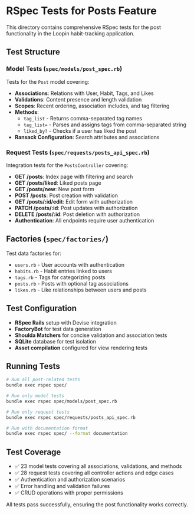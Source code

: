 # RSpec Tests for Posts Feature

This directory contains comprehensive RSpec tests for the post functionality in the Loopin habit-tracking application.

## Test Structure

### Model Tests (`spec/models/post_spec.rb`)
Tests for the `Post` model covering:
- **Associations**: Relations with User, Habit, Tags, and Likes
- **Validations**: Content presence and length validation
- **Scopes**: Recent ordering, association includes, and tag filtering
- **Methods**: 
  - `tag_list` - Returns comma-separated tag names
  - `tag_list=` - Parses and assigns tags from comma-separated string
  - `liked_by?` - Checks if a user has liked the post
- **Ransack Configuration**: Search attributes and associations

### Request Tests (`spec/requests/posts_api_spec.rb`)
Integration tests for the `PostsController` covering:
- **GET /posts**: Index page with filtering and search
- **GET /posts/liked**: Liked posts page 
- **GET /posts/new**: New post form
- **POST /posts**: Post creation with validation
- **GET /posts/:id/edit**: Edit form with authorization
- **PATCH /posts/:id**: Post updates with authorization
- **DELETE /posts/:id**: Post deletion with authorization
- **Authentication**: All endpoints require user authentication

## Factories (`spec/factories/`)
Test data factories for:
- `users.rb` - User accounts with authentication
- `habits.rb` - Habit entries linked to users
- `tags.rb` - Tags for categorizing posts
- `posts.rb` - Posts with optional tag associations
- `likes.rb` - Like relationships between users and posts

## Test Configuration
- **RSpec Rails** setup with Devise integration
- **FactoryBot** for test data generation
- **Shoulda Matchers** for concise validation and association tests
- **SQLite** database for test isolation
- **Asset compilation** configured for view rendering tests

## Running Tests

```bash
# Run all post-related tests
bundle exec rspec spec/

# Run only model tests
bundle exec rspec spec/models/post_spec.rb

# Run only request tests  
bundle exec rspec spec/requests/posts_api_spec.rb

# Run with documentation format
bundle exec rspec spec/ --format documentation
```

## Test Coverage
- ✅ 23 model tests covering all associations, validations, and methods
- ✅ 28 request tests covering all controller actions and edge cases
- ✅ Authentication and authorization scenarios
- ✅ Error handling and validation failures
- ✅ CRUD operations with proper permissions

All tests pass successfully, ensuring the post functionality works correctly.